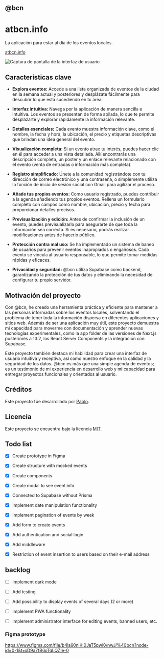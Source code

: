 ## @bcn

# atbcn.info

La aplicación para estar al día de los eventos locales.

[atbcn.info](https://www.atbcn.info/)

![Captura de pantalla de la interfaz de usuario]([screenshot.png](https://res.cloudinary.com/getoutbcn/image/upload/v1686765051/portfolio/projects/atbcnmockup_a4mi86.png))

## Características clave

- **Explora eventos:** Accede a una lista organizada de eventos de la ciudad en la semana actual y posteriores y desplázate fácilmente para descubrir lo que está sucediendo en tu área.

- **Interfaz intuitiva:** Navega por la aplicación de manera sencilla e intuitiva. Los eventos se presentan de forma apilada, lo que te permite desplazarte y explorar rápidamente la información relevante.

- **Detalles esenciales:** Cada evento muestra información clave, como el nombre, la fecha y hora, la ubicación, el precio y etiquetas descriptivas que brindan una idea general del evento.

- **Visualización completa:** Si un evento atrae tu interés, puedes hacer clic en él para acceder a una vista detallada. Allí encontrarás una descripción completa, un póster y un enlace relevante relacionado con el evento (venta de entradas o información más completa).

- **Registro simplificado:** Únete a la comunidad registrándote con tu dirección de correo electrónico y una contraseña, o simplemente utiliza la función de inicio de sesión social con Gmail para agilizar el proceso.

- **Añade tus propios eventos:** Como usuario registrado, puedes contribuir a la agenda añadiendo tus propios eventos. Rellena un formulario completo con campos como nombre, ubicación, precio y fecha para proporcionar detalles precisos.

- **Previsualización y edición:** Antes de confirmar la inclusión de un evento, puedes previsualizarlo para asegurarte de que toda la información sea correcta. Si es necesario, podrás realizar modificaciones antes de hacerlo público.

- **Protección contra mal uso:** Se ha implementado un sistema de baneo de usuarios para prevenir eventos inapropiados o engañosos. Cada evento se vincula al usuario responsable, lo que permite tomar medidas rápidas y eficaces.

- **Privacidad y seguridad:** @bcn utiliza Supabase como backend, garantizando la protección de tus datos y eliminando la necesidad de configurar tu propio servidor.

## Motivación del proyecto

Con @bcn, he creado una herramienta práctica y eficiente para mantener a las personas informadas sobre los eventos locales, solventando el problema de tener toda la información dispersa en diferentes aplicaciones y sitios web. Además de ser una aplicación muy útil, este proyecto demuestra mi capacidad para moverme con documentación y aprender nuevas tecnologías experimentales, como la app folder de las versiones de Next.js posteriores a 13.2, los React Server Components y la integración con Supabase.

Este proyecto también destaca mi habilidad para crear una interfaz de usuario intuitiva y receptiva, así como nuestro enfoque en la calidad y la seguridad de los datos. @bcn es más que una simple agenda de eventos; es un testimonio de mi experiencia en desarrollo web y mi capacidad para entregar proyectos funcionales y orientados al usuario.





## Créditos

Este proyecto fue desarrollado por [Pablo](https://www.pablodelbarrio.es/).

## Licencia

Este proyecto se encuentra bajo la licencia [MIT](LICENSE).

## Todo list

- [x] Create prototype in Figma
- [x] Create structure with mocked events
- [x] Create components
- [x] Create modal to see event info
- [x] Connected to Supabase without Prisma
- [x] Implement date manipulation functionality
- [x] Implement pagination of events by week
- [x] Add form to create events
- [x] Add authentication and social login
- [x] Add middleware
- [x] Restriction of event insertion to users based on their e-mail address


## backlog
- [ ] Implement dark mode
- [ ] Add testing 
- [ ] Add possibility to display events of several days (2 or more)
- [ ] Implement PWA functionality 
- [ ] Implement administrator interface for editing events, banned users, etc.


### Figma prototype

https://www.figma.com/file/b4la60niKI0JaT5pwKvnwJ/%40bcn?node-id=0-1&t=xD9a7fB6oTqLQZIe-0
